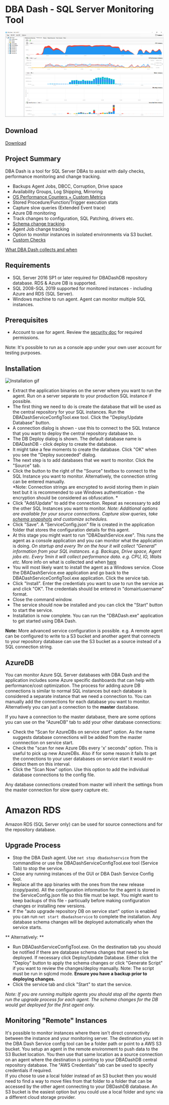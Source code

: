 # DBA Dash - SQL Server Monitoring Tool

![DBA Dash Performance](Docs/DBADash_Performance_small.png)

## Download

[Download](https://github.com/DavidWiseman/DBADash/releases)

## Project Summary
DBA Dash is a tool for SQL Server DBAs to assist with daily checks, performance monitoring and change tracking.

 - Backups Agent Jobs, DBCC, Corruption, Drive space
 - Availability Groups, Log Shipping, Mirroring
 - [OS Performance Counters + Custom Metrics](Docs/OSPerformanceCounters.md)
 - Stored Procedure/Function/Trigger execution stats
 - Capture slow queries (Extended Event trace)
 - Azure DB monitoring
 - Track changes to configuration, SQL Patching, drivers etc.
 - [Schema change tracking](Docs/SchemaSnapshots.md). 
 - Agent Job change tracking
 - Option to monitor instances in isolated environments via S3 bucket.
 - [Custom Checks](Docs/CustomChecks.md)

 [What DBA Dash collects and when](Docs/Collection.md)

## Requirements
 
 - SQL Server 2016 SP1 or later required for DBADashDB repository database.  RDS & Azure DB is supported.  
 - SQL 2008-SQL 2019 supported for monitored instances - including Azure and RDS (SQL Server).  
 - Windows machine to run agent.  Agent can monitor multiple SQL instances.
 
## Prerequisites 

 - Account to use for agent.  Review the [security doc](Docs/Security.md) for required permissions. 

Note: It's possible to run as a console app under your own user account for testing purposes.

## Installation

![Installation gif](Docs/DBADash_Installation.gif)

 - Extract the application binaries on the server where you want to run the agent. Run on a server separate to your production SQL instance if possible.
 - The first thing we need to do is create the database that will be used as the central repository for your SQL instances.  Run the DBADashServiceConfigTool.exe tool.  Click the "Deploy/Update Database" button.  
 - A connection dialog is shown - use this to connect to the SQL Instance that you want to deploy the central repository database to.
 - The DB Deploy dialog is shown. The default database name is DBADashDB - click deploy to create the database.
 - It might take a few moments to create the database.  Click "OK" when you see the "Deploy succeeded" dialog.
 - The next step is to add databases that we want to monitor.  Click the "Source" tab.
 - Click the button to the right of the "Source" textbox to connect to the SQL Instance you want to monitor.  Alternatively, the connection string can be entered manually.  
	 *Note: Connection strings are encrypted to avoid storing them in plain text but it is recommended to use Windows authentication - the encryption should be considered as obfuscation. *
 - Click "Add/Update" to add the connection.  Repeat as necessary to add the other SQL Instances you want to monitor.
 *Note: Additional options are available for your source connections.  Capture slow queries, take [schema snapshots](Docs/SchemaSnapshots.md) and customize schedules.*
 - Click "Save".  A "ServiceConfig.json" file is created in the application folder that stores the configuration details for this agent.
 - At this stage you might want to run "DBADashService.exe".  This runs the agent as a console application and you can monitor what the application is doing. 
  *On startup and every 1hr on the hour it will collect "General" information from your SQL instances.  e.g. Backups, Drive space, Agent jobs etc.*
  *Every 1min it will collect performance data.  e.g. CPU, IO, Waits etc.*  More info on what is collected and when [here](Docs/Collection.md)
 - You will most likely want to install the agent as a Windows service.  Close the DBADashService.exe application and go back to the DBADashServiceConfigTool.exe application.  Click the service tab.
 - Click "Install".  Enter the credentials you want to use to run the service as and click "OK".  The credentials should be entered in "domain\username" format.
 - Close the command window.
 - The service should now be installed and you can click the "Start" button to start the service.
 - Installation is now complete.  You can run the "DBADash.exe" application to get started using DBA Dash.  

**Note:**
More advanced service configuration is possible.  e.g. A remote agent can be configured to write to a S3 bucket and another agent that connects to your repository database can use the S3 bucket as a source instead of a SQL connection string.  

## AzureDB
You can monitor Azure SQL Server databases with DBA Dash and the application includes some Azure specific dashboards that can help with performance/cost optimization. The process for adding azure DB connections is similar to normal SQL instances but each database is considered a separate instance that we need a connection to.  You can manually add the connections for each database you want to monitor.  Alternatively you can just a connection to the **master** dastabase.

If you have a connection to the master database, there are some options you can use on the "AzureDB" tab to add your other database connections:
- Check the "Scan for AzureDBs on service start" option.  As the name suggests database connections will be added from the master connnection on service start.  
- Check the "scan for new Azure DBs every 'x' seconds" option.  This is useful to pick up new AzureDBs.  Also if for some reason it fails to get the connections to your user databases on service start it would re-detect them on this interval.
- Click the "Scan Now" option.  Use this option to add the individual database connections to the config file.

Any database connections created from master will inherit the settings from the master connection for slow query capture etc.

# Amazon RDS 
Amazon RDS (SQL Server only) can be used for source connections and for the repository database.  

## Upgrade Process

 - Stop the DBA Dash agent.  Use `net stop dbadashservice` from the commandline or use the DBADashServiceConfigTool.exe tool (Service Tab) to stop the service.
 - Close any running instances of the GUI or DBA Dash Service Config tool.
 - Replace all the app binaries with the ones from the new release (copy/paste).  All the configuration information for the agent is stored in the ServiceConfig.json file so this file must be kept. You might want to keep backups of this file - particually before making configuration changes or installing new versions.
 - If the "auto upgrade repository DB on service start" option is enabled you can run `net start dbadashservice` to complete the installation.  Any database schema changes will be deployed automatically when the service starts. 

** Alternatively:  **

 - Run DBADashServiceConfigTool.exe.  On the destination tab you should be notified if there are database schema changes that need to be deployed.  If necessary click Deploy/Update Database. Either click the "Deploy" button to apply the schema changes or click "Generate Script" if you want to review the changes/deploy manually. Note: The script must be run in sqlcmd mode.
 **Ensure you have a backup prior to deploying changes.**
 - Click the service tab and click "Start" to start the service.

*Note: If you are running multiple agents you should stop all the agents then run the upgrade process for each agent.  The schema changes for the DB would get deployed for the first agent only.*  

## Monitoring "Remote"  Instances
It's possible to monitor instances where there isn't direct connectivity between the instance and your monitoring server. The destination you set in the DBA Dash Service config tool can be a folder path or point to a AWS S3 bucket.  You setup an agent in the remote environment to push data to the S3 Bucket location.  You then use that same location as a source connection on an agent where the destination is pointing to your DBADashDB central repository database.  The "AWS Credentials" tab can be used to specify credentials if required.  
If you chose to use a local folder instead of an S3 bucket then you would need to find a way to move files from that folder to a folder that can be accessed by the other agent connecting to your DBDashDB database.  An S3 bucket is the easiest option but you could use a local folder and sync via a different cloud storage provider.


